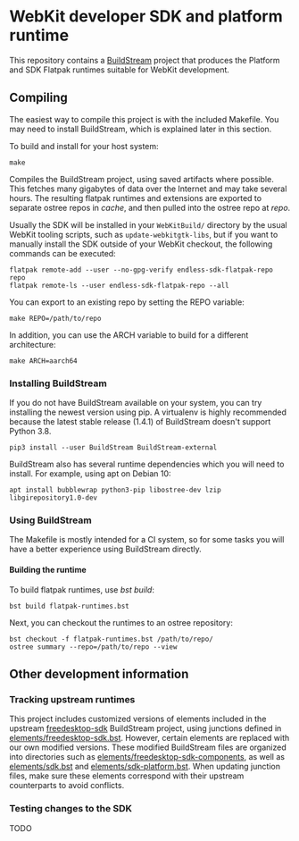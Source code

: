 # WebKit developer SDK and platform runtime

This repository contains a [BuildStream](https://buildstream.build) project that
produces the Platform and SDK Flatpak runtimes suitable for WebKit development.

## Compiling

The easiest way to compile this project is with the included Makefile. You may
need to install BuildStream, which is explained later in this section.

To build and install for your host system:

    make

Compiles the BuildStream project, using saved artifacts where possible. This
fetches many gigabytes of data over the Internet and may take several hours. The
resulting flatpak runtimes and extensions are exported to separate ostree repos
in _cache_, and then pulled into the ostree repo at _repo_.

Usually the SDK will be installed in your `WebKitBuild/` directory by the usual
WebKit tooling scripts, such as `update-webkitgtk-libs`, but if you want to
manually install the SDK outside of your WebKit checkout, the following commands
can be executed:

    flatpak remote-add --user --no-gpg-verify endless-sdk-flatpak-repo repo
    flatpak remote-ls --user endless-sdk-flatpak-repo --all

You can export to an existing repo by setting the REPO variable:

    make REPO=/path/to/repo

In addition, you can use the ARCH variable to build for a different architecture:

    make ARCH=aarch64

### Installing BuildStream

If you do not have BuildStream available on your system, you can try installing
the newest version using pip. A virtualenv is highly recommended because the
latest stable release (1.4.1) of BuildStream doesn't support Python 3.8.

    pip3 install --user BuildStream BuildStream-external

BuildStream also has several runtime dependencies which you will need to
install. For example, using apt on Debian 10:

    apt install bubblewrap python3-pip libostree-dev lzip libgirepository1.0-dev

### Using BuildStream

The Makefile is mostly intended for a CI system, so for some tasks you will have
a better experience using BuildStream directly.

#### Building the runtime

To build flatpak runtimes, use _bst build_:

    bst build flatpak-runtimes.bst

Next, you can checkout the runtimes to an ostree repository:

    bst checkout -f flatpak-runtimes.bst /path/to/repo/
    ostree summary --repo=/path/to/repo --view


## Other development information

### Tracking upstream runtimes

This project includes customized versions of elements included in the upstream
[freedesktop-sdk](https://gitlab.com/freedesktop-sdk/freedesktop-sdk)
BuildStream project, using junctions defined in
[elements/freedesktop-sdk.bst](elements/freedesktop-sdk.bst). However, certain
elements are replaced with our own modified versions. These modified BuildStream
files are organized into directories such as
[elements/freedesktop-sdk-components](elements/freedesktop-sdk-components), as
well as [elements/sdk.bst](elements/sdk.bst) and
[elements/sdk-platform.bst](elements/sdk-platform.bst). When updating junction
files, make sure these elements correspond with their upstream counterparts to
avoid conflicts.

### Testing changes to the SDK

TODO
